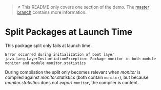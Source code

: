 > :arrow_upper_right: This README only covers one section of the demo.
> The [master branch](../../tree/master) contains more information.

# Split Packages at Launch Time

This package split only fails at launch time.

```
Error occurred during initialization of boot layer
java.lang.LayerInstantiationException: Package monitor in both module monitor and module monitor.statistics
```

During compilation the split only becomes relevant when _monitor_ is compiled against _monitor.statistics_ (both contain `monitor`), but because _monitor.statistics_ does not _export_ `monitor`, the compiler is content.
